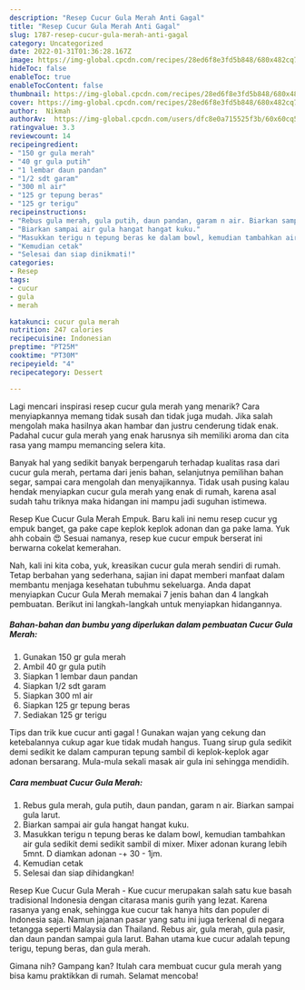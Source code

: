 ```yaml
---
description: "Resep Cucur Gula Merah Anti Gagal"
title: "Resep Cucur Gula Merah Anti Gagal"
slug: 1787-resep-cucur-gula-merah-anti-gagal
category: Uncategorized
date: 2022-01-31T01:36:28.167Z
image: https://img-global.cpcdn.com/recipes/28ed6f8e3fd5b848/680x482cq70/cucur-gula-merah-foto-resep-utama.jpg
hideToc: false
enableToc: true
enableTocContent: false
thumbnail: https://img-global.cpcdn.com/recipes/28ed6f8e3fd5b848/680x482cq70/cucur-gula-merah-foto-resep-utama.jpg
cover: https://img-global.cpcdn.com/recipes/28ed6f8e3fd5b848/680x482cq70/cucur-gula-merah-foto-resep-utama.jpg
author:  Nikmah
authorAv:  https://img-global.cpcdn.com/users/dfc8e0a715525f3b/60x60cq50/avatar.jpg
ratingvalue: 3.3
reviewcount: 14
recipeingredient:
- "150 gr gula merah"
- "40 gr gula putih"
- "1 lembar daun pandan"
- "1/2 sdt garam"
- "300 ml air"
- "125 gr tepung beras"
- "125 gr terigu"
recipeinstructions:
- "Rebus gula merah, gula putih, daun pandan, garam n air. Biarkan sampai gula larut."
- "Biarkan sampai air gula hangat hangat kuku."
- "Masukkan terigu n tepung beras ke dalam bowl, kemudian tambahkan air gula sedikit demi sedikit sambil di mixer. Mixer adonan kurang lebih 5mnt. D diamkan adonan -+ 30 - 1jm."
- "Kemudian cetak"
- "Selesai dan siap dinikmati!"
categories:
- Resep
tags:
- cucur
- gula
- merah

katakunci: cucur gula merah 
nutrition: 247 calories
recipecuisine: Indonesian
preptime: "PT25M"
cooktime: "PT30M"
recipeyield: "4"
recipecategory: Dessert

---
```



Lagi mencari inspirasi resep cucur gula merah yang menarik? Cara menyiapkannya memang tidak susah dan tidak juga mudah. Jika salah mengolah maka hasilnya akan hambar dan justru cenderung tidak enak. Padahal cucur gula merah yang enak harusnya sih memiliki aroma dan cita rasa yang mampu memancing selera kita.


Banyak hal yang sedikit banyak berpengaruh terhadap kualitas rasa dari cucur gula merah, pertama dari jenis bahan, selanjutnya pemilihan bahan segar, sampai cara mengolah dan menyajikannya. Tidak usah pusing kalau hendak menyiapkan cucur gula merah yang enak di rumah, karena asal sudah tahu triknya maka hidangan ini mampu jadi suguhan istimewa.

Resep Kue Cucur Gula Merah Empuk. Baru kali ini nemu resep cucur yg empuk banget, ga pake cape keplok keplok adonan dan ga pake lama. Yuk ahh cobain 😍 Sesuai namanya, resep kue cucur empuk berserat ini berwarna cokelat kemerahan.


Nah, kali ini kita coba, yuk, kreasikan cucur gula merah sendiri di rumah. Tetap berbahan yang sederhana, sajian ini dapat memberi manfaat dalam membantu menjaga kesehatan tubuhmu sekeluarga. Anda dapat menyiapkan Cucur Gula Merah memakai 7 jenis bahan dan 4 langkah pembuatan. Berikut ini langkah-langkah untuk menyiapkan hidangannya.

<!--inarticleads1-->

##### Bahan-bahan dan bumbu yang diperlukan dalam pembuatan Cucur Gula Merah:

1. Gunakan 150 gr gula merah
1. Ambil 40 gr gula putih
1. Siapkan 1 lembar daun pandan
1. Siapkan 1/2 sdt garam
1. Siapkan 300 ml air
1. Siapkan 125 gr tepung beras
1. Sediakan 125 gr terigu


Tips dan trik kue cucur anti gagal ! Gunakan wajan yang cekung dan ketebalannya cukup agar kue tidak mudah hangus. Tuang sirup gula sedikit demi sedikit ke dalam campuran tepung sambil di keplok-keplok agar adonan bersarang. Mula-mula sekali masak air gula ini sehingga mendidih. 

<!--inarticleads2-->

##### Cara membuat Cucur Gula Merah:

1. Rebus gula merah, gula putih, daun pandan, garam n air. Biarkan sampai gula larut.
1. Biarkan sampai air gula hangat hangat kuku.
1. Masukkan terigu n tepung beras ke dalam bowl, kemudian tambahkan air gula sedikit demi sedikit sambil di mixer. Mixer adonan kurang lebih 5mnt. D diamkan adonan -+ 30 - 1jm.
1. Kemudian cetak
1. Selesai dan siap dihidangkan!

Resep Kue Cucur Gula Merah - Kue cucur merupakan salah satu kue basah tradisional Indonesia dengan citarasa manis gurih yang lezat. Karena rasanya yang enak, sehingga kue cucur tak hanya hits dan populer di Indonesia saja. Namun jajanan pasar yang satu ini juga terkenal di negara tetangga seperti Malaysia dan Thailand. Rebus air, gula merah, gula pasir, dan daun pandan sampai gula larut. Bahan utama kue cucur adalah tepung terigu, tepung beras, dan gula merah. 

Gimana nih? Gampang kan? Itulah cara membuat cucur gula merah yang bisa kamu praktikkan di rumah. Selamat mencoba!
